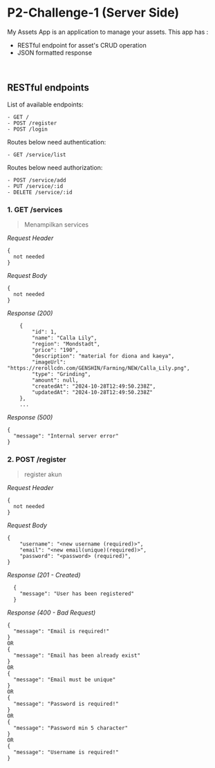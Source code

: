 # P2-Challenge-1 (Server Side)


My Assets App is an application to manage your assets. This app has : 
* RESTful endpoint for asset's CRUD operation
* JSON formatted response

&nbsp;

##  RESTful endpoints

List of available endpoints:

    - GET /
    - POST /register
    - POST /login

Routes below need authentication:

    - GET /service/list
    

Routes below need authorization:

    - POST /service/add
    - PUT /service/:id
    - DELETE /service/:id

### 1. GET /services

> Menampilkan services

_Request Header_
```
{
  not needed
}
```

_Request Body_
```
{
  not needed
}
```

_Response (200)_
```
    {
        "id": 1,
        "name": "Calla Lily",
        "region": "Mondstadt",
        "price": "190",
        "description": "material for diona and kaeya",
        "imageUrl": "https://rerollcdn.com/GENSHIN/Farming/NEW/Calla_Lily.png",
        "type": "Grinding",
        "amount": null,
        "createdAt": "2024-10-28T12:49:50.238Z",
        "updatedAt": "2024-10-28T12:49:50.238Z"
    },
    ...

```

_Response (500)_
```
{
  "message": "Internal server error"
}
```

### 2. POST /register

> register akun

_Request Header_
```
{
  not needed
}
```

_Request Body_
```
{
    "username": "<new username (required)>",
    "email": "<new email(unique)(required)>",
    "password": "<password> (required)",
}
```

_Response (201 - Created)_
```
  {
    "message": "User has been registered" 
  }

```

_Response (400 - Bad Request)_

```
{
  "message": "Email is required!"
}
OR
{
  "message": "Email has been already exist"
}
OR
{
  "message": "Email must be unique"
}
OR
{
  "message": "Password is required!"
}
OR
{
  "message": "Password min 5 character"
}
OR
{
  "message": "Username is required!"
}
```